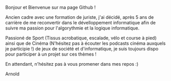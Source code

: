 Bonjour et Bienvenue sur ma page Github !

Ancien cadre avec une formation de juriste, j'ai décidé, après 5 ans de carrière de me reconvertir dans le dévelloppement informatique afin de suivre ma passion pour l'algorythmie et la logique informatique.

Passioné de Sport (Tissus acrobatique, escalade, vélo et course à pied) ainsi que de Cinéma (N'hésitez pas à écouter les podcasts cinéma auxquels je participie !) de jeux de société et d'informatique, 
je suis toujours dispo pour participer à un projet sur ces thèmes !

En attendant, n'hésitez pas à vous promener dans mes repos :)

Arnold
